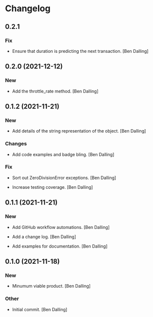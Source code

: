 # Changelog


## 0.2.1

### Fix

* Ensure that duration is predicting the next transaction. [Ben Dalling]


## 0.2.0 (2021-12-12)

### New

* Add the throttle_rate method. [Ben Dalling]


## 0.1.2 (2021-11-21)

### New

* Add details of the string representation of the object. [Ben Dalling]

### Changes

* Add code examples and badge bling. [Ben Dalling]

### Fix

* Sort out ZeroDivisionError exceptions. [Ben Dalling]

* Increase testing coverage. [Ben Dalling]


## 0.1.1 (2021-11-21)

### New

* Add GitHub workflow automations. [Ben Dalling]

* Add a change log. [Ben Dalling]

* Add examples for documentation. [Ben Dalling]


## 0.1.0 (2021-11-18)

### New

* Minumum viable product. [Ben Dalling]

### Other

* Initial commit. [Ben Dalling]


